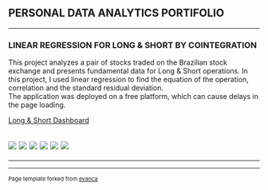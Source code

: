 ## PERSONAL DATA ANALYTICS PORTIFOLIO 

---

### LINEAR REGRESSION FOR LONG & SHORT BY COINTEGRATION 
This project analyzes a pair of stocks traded on the Brazilian stock exchange and presents fundamental data for Long & Short operations. In this project, I used linear regression to find the equation of the operation, correlation and the standard residual deviation.
<br>The application was deployed on a free platform, which can cause delays in the page loading.

[Long & Short Dashboard](https://dashboard-longandshort.onrender.com)

[![](https://img.shields.io/badge/Python-3776AB?style=for-the-badge&logo=python&logoColor=white)](#) [![](https://img.shields.io/badge/Bootstrap-563D7C?style=for-the-badge&logo=bootstrap&logoColor=white)](#) [![](https://img.shields.io/badge/Pandas-2C2D72?style=for-the-badge&logo=pandas&logoColor=white)](#) [![](https://img.shields.io/badge/Plotly-239120?style=for-the-badge&logo=plotly&logoColor=white)](#) [![](https://img.shields.io/badge/numpy-%23013243.svg?style=for-the-badge&logo=numpy&logoColor=white)](#) [![](https://img.shields.io/badge/scikit--learn-%23F7931E.svg?style=for-the-badge&logo=scikit-learn&logoColor=white)](#) 
---
---
---
<p style="font-size:11px">Page template forked from <a href="https://github.com/evanca/quick-portfolio">evanca</a></p>
<!-- Remove above link if you don't want to attibute -->

